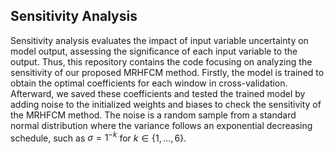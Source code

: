 ## Sensitivity Analysis
Sensitivity analysis evaluates the impact of input variable uncertainty on model output, assessing the significance of each input variable to the output. Thus, this repository contains the code focusing on analyzing the sensitivity of our proposed MRHFCM method. Firstly, the model is trained to obtain the optimal coefficients for each window in cross-validation. Afterward, we saved these coefficients and tested the trained model by adding noise to the initialized weights and biases to check the sensitivity of the MRHFCM method. The noise is a random sample from a standard normal distribution where the variance follows an exponential decreasing schedule, such as $\sigma = 1^{-k}$ for $k \in \{ 1,\dots,6\}$. 
